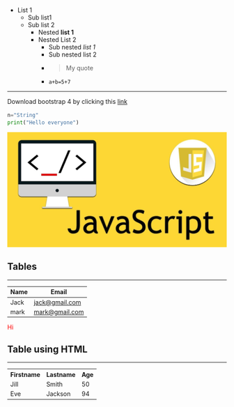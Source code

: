 * List 1
  * Sub list1
  * Sub list 2
    * Nested **list 1**
    * Nested List 2
      * Sub nested _list 1_
      * Sub nested list 2
      * > My quote
      * `a+b=5+7`
____

Download bootstrap 4 by clicking this [link](https://getbootstrap.com/)

```python
n="String"
print("Hello everyone")
```

<img src="js.jpg" alt="Javascript image"/>

## Tables
____
**Name** | **Email**
---|---
Jack | jack@gmail.com
mark | mark@gmail.com



<span style="color:red"> Hi </span>


## Table using HTML
____

<table style="width:100%">
<tr>
<th>Firstname</th>
<th>Lastname</th>
<th>Age</th>
</tr>
<tr>
<td>Jill</td>
<td>Smith</td>
<td>50</td>
</tr>
<tr>
<td>Eve</td>
<td>Jackson</td>
<td>94</td>
</tr>
</table>
